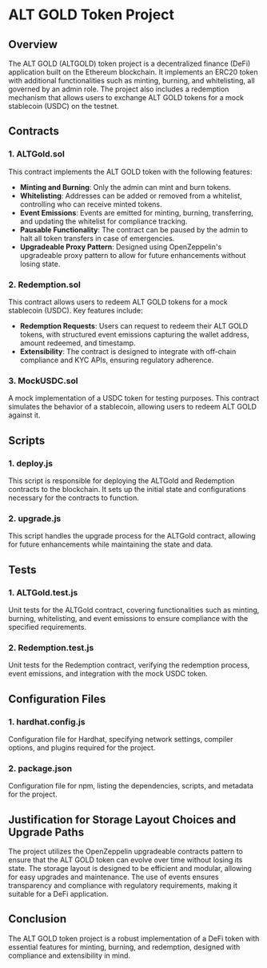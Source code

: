 # ALT GOLD Token Project

## Overview

The ALT GOLD (ALTGOLD) token project is a decentralized finance (DeFi) application built on the Ethereum blockchain. It implements an ERC20 token with additional functionalities such as minting, burning, and whitelisting, all governed by an admin role. The project also includes a redemption mechanism that allows users to exchange ALT GOLD tokens for a mock stablecoin (USDC) on the testnet.

## Contracts

### 1. ALTGold.sol
This contract implements the ALT GOLD token with the following features:
- **Minting and Burning**: Only the admin can mint and burn tokens.
- **Whitelisting**: Addresses can be added or removed from a whitelist, controlling who can receive minted tokens.
- **Event Emissions**: Events are emitted for minting, burning, transferring, and updating the whitelist for compliance tracking.
- **Pausable Functionality**: The contract can be paused by the admin to halt all token transfers in case of emergencies.
- **Upgradeable Proxy Pattern**: Designed using OpenZeppelin's upgradeable proxy pattern to allow for future enhancements without losing state.

### 2. Redemption.sol
This contract allows users to redeem ALT GOLD tokens for a mock stablecoin (USDC). Key features include:
- **Redemption Requests**: Users can request to redeem their ALT GOLD tokens, with structured event emissions capturing the wallet address, amount redeemed, and timestamp.
- **Extensibility**: The contract is designed to integrate with off-chain compliance and KYC APIs, ensuring regulatory adherence.

### 3. MockUSDC.sol
A mock implementation of a USDC token for testing purposes. This contract simulates the behavior of a stablecoin, allowing users to redeem ALT GOLD against it.

## Scripts

### 1. deploy.js
This script is responsible for deploying the ALTGold and Redemption contracts to the blockchain. It sets up the initial state and configurations necessary for the contracts to function.

### 2. upgrade.js
This script handles the upgrade process for the ALTGold contract, allowing for future enhancements while maintaining the state and data.

## Tests

### 1. ALTGold.test.js
Unit tests for the ALTGold contract, covering functionalities such as minting, burning, whitelisting, and event emissions to ensure compliance with the specified requirements.

### 2. Redemption.test.js
Unit tests for the Redemption contract, verifying the redemption process, event emissions, and integration with the mock USDC token.

## Configuration Files

### 1. hardhat.config.js
Configuration file for Hardhat, specifying network settings, compiler options, and plugins required for the project.

### 2. package.json
Configuration file for npm, listing the dependencies, scripts, and metadata for the project.

## Justification for Storage Layout Choices and Upgrade Paths
The project utilizes the OpenZeppelin upgradeable contracts pattern to ensure that the ALT GOLD token can evolve over time without losing its state. The storage layout is designed to be efficient and modular, allowing for easy upgrades and maintenance. The use of events ensures transparency and compliance with regulatory requirements, making it suitable for a DeFi application.

## Conclusion
The ALT GOLD token project is a robust implementation of a DeFi token with essential features for minting, burning, and redemption, designed with compliance and extensibility in mind.